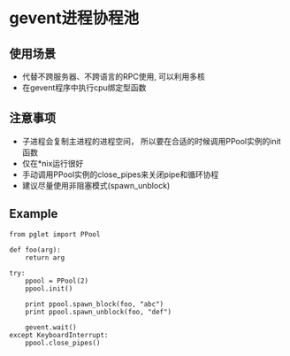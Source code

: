 # gevent进程协程池 #

使用场景
--
- 代替不跨服务器、不跨语言的RPC使用, 可以利用多核
- 在gevent程序中执行cpu绑定型函数

注意事项
--
- 子进程会复制主进程的进程空间， 所以要在合适的时候调用PPool实例的init函数
- 仅在*nix运行很好
- 手动调用PPool实例的close_pipes来关闭pipe和循环协程
- 建议尽量使用非阻塞模式(spawn_unblock)

Example
--

	from pglet import PPool
	
    def foo(arg):
        return arg
        
    try:
        ppool = PPool(2)
        ppool.init()

        print ppool.spawn_block(foo, "abc")
        print ppool.spawn_unblock(foo, "def")
        
        gevent.wait()
    except KeyboardInterrupt:
        ppool.close_pipes()